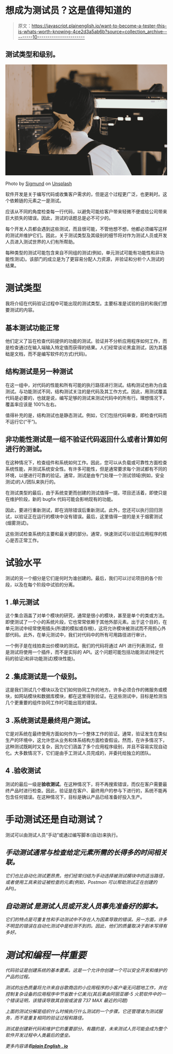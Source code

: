 # 想成为测试员？这是值得知道的

> 原文：<https://javascript.plainenglish.io/want-to-become-a-tester-this-is-whats-worth-knowing-4ce2d3a5ab6b?source=collection_archive---------10----------------------->

## 测试类型和级别。

![](img/e6d9a01c8a0b8170bf564816e2b54a25.png)

Photo by [Sigmund](https://unsplash.com/@sigmund?utm_source=medium&utm_medium=referral) on [Unsplash](https://unsplash.com?utm_source=medium&utm_medium=referral)

软件开发是关于编写代码或收集客户需求的，但是这个过程更广泛，也更耗时。这个依赖链的元素之一是测试。

应该从不同的角度检查每一行代码，以避免可能给客户带来轻微不便或给公司带来巨大损失的错误。因此，测试的话题总是必不可少的。

每个开发人员都会遇到这些测试，而且很可能，不管他想不想，他都必须编写这样的测试并维护它们。因此，关于测试类型及其级别的细节将对作为测试人员或开发人员进入测试世界的人们有所帮助。

每种类型的测试可能包含来自不同组的测试(例如，单元测试可能有功能性和非功能性测试)。该部门的成立是为了更容易分配人力资源，并验证和分析个人测试的结果。

# **测试类型**

我将介绍在代码验证过程中可能出现的测试类型。主要标准是试验的目的和我们想要测试的内容。

## **基本测试功能正常**

他们定义了旨在检查代码提供的功能的测试。验证并不分析应用程序如何工作，而是检查通过在输入端输入特定值而获得的结果。人们经常谈论黑盒测试，因为其基础是文档，而不是编写软件的方式(代码)。

## **结构测试是另一种测试**

在这一组中，对代码的性能和所有可能的执行路径进行测试。结构测试也称为白盒测试。与功能测试不同，结构测试关注的是代码及其工作方式。因此，用测试覆盖代码是必要的，也就是说，编写足够的测试来测试代码中的所有行。理想情况下，覆盖率应该是 100%左右。

值得补充的是，结构测试也是静态测试。例如，它们包括代码审查，即检查代码而不运行它(“干”)。

## **非功能性测试是一组不验证代码返回什么或者计算如何进行的测试。**

在这种情况下，检查组件和系统如何工作。因此，您可以从负载或可靠性方面检查系统性能，并测试系统安全性。有许多可能性，但是通常要求每个测试都有不同的环境，以便进行可靠的验证。通常，测试是由专门处理一个测试领域(例如，安全测试)的人/团队来执行的。

在测试类型的最后，由于系统变更而创建的测试值得一提。项目还活着，即使只是在维护阶段，新的 bugfix 代码可能会影响现有的功能。

因此，要进行重新测试，即在消除错误后重新测试。此外，您还可以执行回归测试，以验证正在运行的模块中没有错误。最后，这里值得一提的是关于烟雾测试(烟雾测试)。

这些测试检查系统的主要和最关键的部分。通常，快速测试可以验证应用程序的核心是否正常工作。

# **试验水平**

测试的另一个细分是它们是何时为谁创建的。最后，我们可以讨论项目的各个阶段，以及在每个阶段中试验的分离。

## **1 .单元测试**

这个集合涵盖了对单个模块的研究，通常是很小的模块，甚至是单个的类或方法。即使测试了一个小的系统片段，它也常常依赖于其他外部元素。出于这个目的，在单元测试中经常使用插头(所谓的模拟或存根)，这将允许模块被测试而不用担心外部代码。此外，在单元测试中，我们对代码中的所有可用路径进行审计。

一个例子是在线拍卖出价模块的测试。我们的代码将通过 API 进行列表测试，但是测试将使用一个插件，而不是实际的 API。这个问题可能包括功能测试(特定代码的验证)和非功能测试(模块性能)。

## **2 .集成测试是一个级别。**

这是我们测试几个模块以及它们如何协同工作的地方。许多必须合作的微服务或模块，如网站模块和数据库模块，都在这里得到验证。在这些测试中，目标是检测当几个更重要的组件协同工作时可能出现的错误。

## **3 .系统测试是最终用户测试。**

它是对系统在最终使用方面如何作为一个整体工作的验证。通常，验证发生在类似生产的环境中，这允许您从业务和体系结构方面检查假设。然而，在许多情况下，这种测试既耗时又复杂，因为它们涵盖了多个应用程序级别，并且不容易实现自动化。大多数情况下，它们是由手工测试人员完成的，并委托给独立的团队。

## **4 .验收测试**

测试的最后一级是**验收测试**。在这种情况下，将不再搜索错误，而仅在客户需要最终产品时进行检查。因此，验证是在客户、最终用户的参与下进行的，系统不能再包含任何错误。在这种情况下，目标是确认产品已经准备好投入生产。

# **手动测试还是自动测试？**

测试可以由测试人员“手动”或通过编写脚本(自动)来执行。

## *手动测试通常与检查给定元素所需的长得多的时间相关联。*

*它们也比自动化测试更昂贵。他们经常归结为手动选择被测试模块中的适当路径，或者使用工具来验证被检查的元素(例如，Postman 可以帮助测试正在创建的 API)。*

## ****自动测试*** 是测试人员或开发人员事先准备好的脚本。*

*它们的特点是可重复性和手动测试中不存在人为因素导致的错误。另一方面，许多不明显的错误在自动化测试中是检测不到的。因此，他们的质量取决于剧本写得有多好。*

# ***测试和编程一样重要***

*代码验证是创建系统的基本要素。这是一个允许你创建一个可以安全开发和维护的产品的过程。*

*测试的出色质量将允许来自谷歌商店的小应用程序的小客户毫无问题地工作，并在控制复杂设备的应用程序中节省数十亿美元(其后果由阿丽亚娜-5 火箭软件中的一个错误证明，该错误导致其自毁或波音 737 MAX 最近的问题)*

*上面的测试分解是组织什么时候执行什么测试的一个步骤。它还管理谁为测试服务，而不是重复相同的验证过程和路径。*

*测试是创建新代码和维护它的重要部分。有趣的是，未来测试人员可能会成为整个软件开发过程中人类最后的堡垒。*

**更多内容请看*[***plain English . io***](http://plainenglish.io/)*
